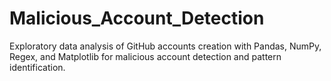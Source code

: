 # Malicious_Account_Detection
Exploratory data analysis of GitHub accounts creation with Pandas, NumPy, Regex, and Matplotlib for malicious account detection and pattern identification.
